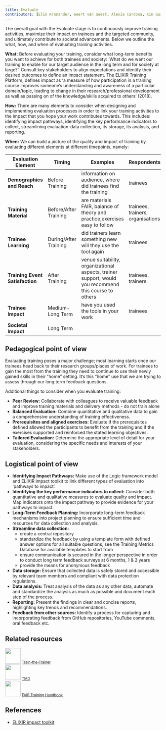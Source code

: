 ```yaml
---
title: Evaluate
contributors: [Elin Kronander, Geert van Geest, Alexia Cardona, Kim Gurwitz, Daniel Wibberg, Olivier Sand, Zoltán Gáspári, Monique Zahn, Mihail Anton, Jeanne Wilbrandt, Alexander Botzki, Helena Schnitzer, Bruna Piereck] 
--- 
```


The overall goal with the Evaluate stage is to continuously improve training activities, maximize their impact on trainees and the targeted community, and ultimately contribute to societal advancements. Below we outline the what, how, and when of evaluating training activities.

__What:__ 
Before evaluating your training, consider what long-term benefits you want to achieve for both trainees and society: ‘What do we want our training to enable for our target audience in the long term and for society at large?’. Consult key stakeholders to align expectations and identify their desired outcomes to define an impact statement. The ELIXIR Training Platform, defines impact as ‘a measure of how participation in a training course improves someone’s understanding and awareness of a particular domain/topic, leading to change in their research/professional development as well as passing on of the knowledge/skills acquired to others’ (2018). 

__How:__
There are many elements to consider when designing and implementing evaluation processes in order to link your training activities to the impact that you hope your work contributes towards. This includes: identifying impact pathways, identifying the key performance indicators to collect, streamlining evaluation-data collection, its storage, its analysis, and reporting. 

__When:__
We can build a picture of the quality and impact of training by evaluating different elements at different timepoints, namely:


| **Evaluation Element**| **Timing** | **Examples**    | **Respondents** |
| -------- | ------- | -------- | ------- |
| **Demographics and Reach**  | Before Training | information on audience, where did trainees find the training | trainees    |
| **Training Material** | Before/After Training     | are materials FAIR, balance of theory and practice,exercises easy to follow | trainees, trainers, organisations|
| **Trainee Learning**  | During/After Training | did trainers learn something new will they use the tool again  |  trainees|
| **Training Event Satisfaction**   | After Training | venue suitability, organizational aspects, trainer support, would you recommend this course to others | trainees, trainers |
| **Trainee Impact**  | Medium-Long Term| have you used the tools in your work  | trainees  |
| **Societal Impact**  | Long Term    |   |     |



## Pedagogical point of view

Evaluating training poses a major challenge; most learning starts once our trainees head back to their research groups/places of work. For trainees to gain the most from the training they need to continue to use their newly gained skills in their “home” setting. It’s this “home” use that we are trying to assess through our long term feedback questions. 

Additional things to consider when you evaluate training:
* **Peer Review:** Collaborate with colleagues to receive valuable feedback and improve training materials and delivery methods - do not train alone
* **Balanced Evaluation:** Combine quantitative and qualitative data to gain a comprehensive understanding of training effectiveness.
* **Prerequisites and aligned exercises:** Evaluate if the prerequisites defined allowed the participants to benefit from the training and if the exercises supported and reinforced the stated learning objectives.
* **Tailored Evaluation:** Determine the appropriate level of detail for your evaluation, considering the specific needs and interests of your stakeholders.


## Logistical point of view

* **Identifying Impact Pathways:** Make use of the Logic framework model and ELIXIR impact toolkit  to link different types of evaluation into ‘pathways to impact’.
* **Identifying the key performance indicators to collect:** Consider both quantitative and qualitative measures to evaluate quality and impact. Map indicators onto the impact pathway to provide evidence for your pathways to impact.
* **Long-Term Feedback Planning:** Incorporate long-term feedback mechanisms into project planning to ensure sufficient time and resources for data collection and analysis.
* **Streamline data collection:** 
  * create a central repository
  * standardize the feedback by using a template form with defined answer options for all suitable questions, see the Training Metrics Database for available templates to start from
  * ensure communication is secured in the longer perspective in order to conduct long term feedback surveys at 6 months, 1 & 2 years 
  * provide the means for anonymous feedback
* **Data storage:**  Ensure that collected data is safely stored and accessible by relevant team members and compliant with data protection regulations. 
* **Data analysis:** Treat analysis of the data as any other data, automate and standardize the analysis as much as possible and document each step of the process.
* **Reporting:** Present the findings  in clear and concise reports, highlighting key trends and recommendations.
* **Feedback from other sources:** Identify a process for capturing and incorporating feedback from GitHub repositories, YouTube comments, oral feedback etc.


## Related resources

<div class="row mb-2 py-5">
    <div class="col-3 text-center mb-1">
        <img src="assets/img/icons/resource_icon.svg" class="resource-icon mb-2" style="width: 50px; height: 50px;">
        <a class="btn btn-resource d-block py-2 rounded-pill btn-sm" href="train-the-trainer">
            <small>Train-the-Trainer</small>
        </a> 
    </div>
    <div class="col-3 text-center mb-1">
        <img src="assets/img/icons/resource_icon.svg" class="resource-icon mb-2" style="width: 50px; height: 50px;">
        <a class="btn btn-resource d-block py-2 rounded-pill btn-sm" href="tmd">
            <small>TMD</small>
        </a> 
    </div>
    <div class="col-3 text-center mb-1">
        <img src="assets/img/icons/resource_icon.svg" class="resource-icon mb-2" style="width: 50px; height: 50px;">
        <a class="btn btn-resource d-block py-2 rounded-pill btn-sm" href="fair-training-handbook">
            <small>FAIR Training Handbook</small>
        </a> 
    </div>
</div>

## References
* [ELIXIR impact toolkit](https://elixir-europe.org/about-us/impact/toolkit)
